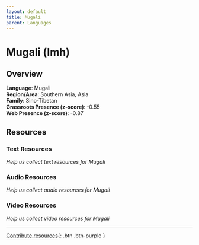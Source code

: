 ```yaml
---
layout: default
title: Mugali
parent: Languages
---
```


# Mugali (lmh)

## Overview

**Language**: Mugali  
**Region/Area**: Southern Asia, Asia  
**Family**: Sino-Tibetan  
**Grassroots Presence (z-score)**: -0.55  
**Web Presence (z-score)**: -0.87  

## Resources

### Text Resources
*Help us collect text resources for Mugali*

### Audio Resources
*Help us collect audio resources for Mugali*

### Video Resources
*Help us collect video resources for Mugali*

---

[Contribute resources](https://forms.office.com/e/1SfLJx3u1r){: .btn .btn-purple }

